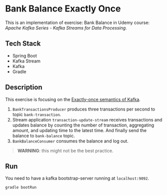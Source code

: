 # Bank Balance Exactly Once
This is an implementation of exercise: Bank Balance in 
Udemy course: _Apache Kafka Series - Kafka Streams for Data Processing_.

## Tech Stack
- Spring Boot
- Kafka Stream
- Kafka
- Gradle

## Description

This exercise is focusing on the [Exactly-once semantics of Kafka](https://medium.com/@jaykreps/exactly-once-support-in-apache-kafka-55e1fdd0a35f).

1. `BankTransactionsProducer` produces three transactions 
per second to topic `bank-transaction`. 
2. Stream application `transaction-update-stream` receives transactions and 
updates balance by counting the number of transaction, 
aggregating amount, and updating time to the latest time. 
And finally send the balance to `bank-balance` topic.
3. `BankBalanceConsumer` consumes the balance and log out.

> __WARNING__: this might not be the best practice.


## Run
You need to have a kafka bootstrap-server running at `localhost:9092`.
```shell script
gradle bootRun
```

